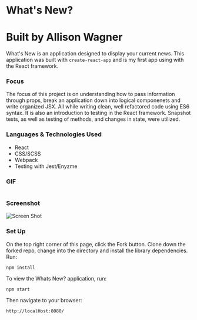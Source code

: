 # What's New?

# Built by Allison Wagner

What's New is an application designed to display your current news. This application was built with `create-react-app` and is my first app using with the React framework.

### Focus
The focus of this project is on understanding how to pass information through props, break an application down into logical componenets and write organized JSX. All while writing clean, well refactored code using ES6 syntax. It is also an introduction to testing in the React framework. Snapshot tests, as well as testing of methods, and changes in state, were utilized.

### Languages & Technologies Used

- React
- CSS/SCSS
- Webpack
- Testing with Jest/Enyzme 

### GIF
![]()

### Screenshot
![Screen Shot](https://github.com/allisonjw/whats-new/blob/master/screenshots/whats-new.png)

### Set Up

On the top right corner of this page, click the Fork button. Clone down the forked repo, change into the directory and install the library dependencies. Run:

```
npm install
```

To view the Whats New? application, run:

```
npm start
```

Then navigate to your browser:

```
http://localHost:8080/

